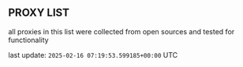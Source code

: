 ## PROXY LIST

all proxies in this list were collected from open sources and tested for functionality

last update: `2025-02-16 07:19:53.599185+00:00` UTC